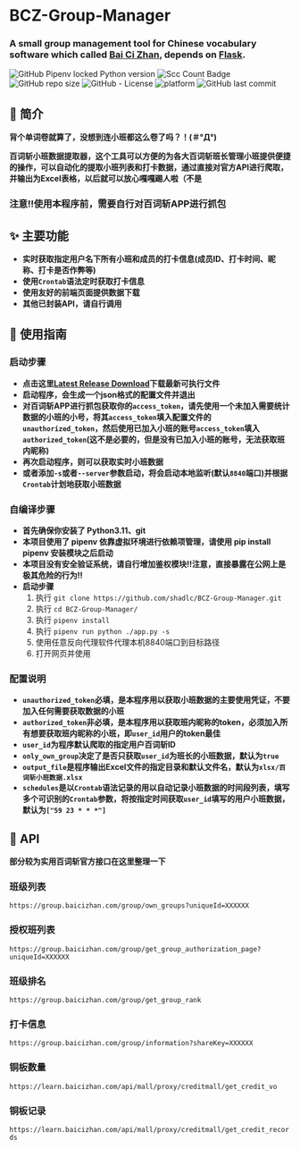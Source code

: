 # BCZ-Group-Manager

### A small group management tool for Chinese vocabulary software which  called [Bai Ci Zhan](https://www.baicizhan.com/), depends on [Flask](https://github.com/pallets/flask).

![GitHub Pipenv locked Python version](https://img.shields.io/github/pipenv/locked/python-version/shadlc/BCZ-Group-Manager)
![Scc Count Badge](https://sloc.xyz/github/shadlc/BCZ-Group-Manager)
![GitHub repo size](https://img.shields.io/github/repo-size/shadlc/BCZ-Group-Manager)
![GitHub - License](https://img.shields.io/github/license/shadlc/BCZ-Group-Manager)
![platform](https://img.shields.io/badge/platform-linux-blue)
![GitHub last commit](https://img.shields.io/github/last-commit/shadlc/BCZ-Group-Manager)

## 💬 简介
**背个单词卷就算了，没想到连小班都这么卷了吗？！(＃°Д°)**

**百词斩小班数据提取器，这个工具可以方便的为各大百词斩班长管理小班提供便捷的操作，可以自动化的提取小班列表和打卡数据，通过直接对官方API进行爬取，并输出为Excel表格，以后就可以放心嘎嘎踢人啦（不是**

### **注意‼️使用本程序前，需要自行对百词斩APP进行抓包**

## ✨ 主要功能

- **实时获取指定用户名下所有小班和成员的打卡信息(成员ID、打卡时间、昵称、打卡是否作弊等)**
- **使用`Crontab`语法定时获取打卡信息**
- **使用友好的前端页面提供数据下载**
- **其他已封装API，请自行调用**


## 📝 使用指南

### 启动步骤
- **点击这里[Latest Release Download](https://github.com/shadlc/BCZ-Group-Manager/releases/latest)下载最新可执行文件**
- **启动程序，会生成一个json格式的配置文件并退出**
- **对百词斩APP进行抓包获取你的`access_token`，请先使用一个未加入需要统计数据的小班的小号，将其`access_token`填入配置文件的`unauthorized_token`，然后使用已加入小班的账号`access_token`填入`authorized_token`(这不是必要的，但是没有已加入小班的账号，无法获取班内昵称)**
- **再次启动程序，则可以获取实时小班数据**
- **或者添加`-s`或者`--server`参数启动，将会启动本地监听(默认`8840`端口)并根据`Crontab`计划地获取小班数据**

### 自编译步骤
- **首先确保你安装了 Python3.11、git**
- **本项目使用了 pipenv 依靠虚拟环境进行依赖项管理，请使用 pip install pipenv 安装模块之后启动**
- **本项目没有安全验证系统，请自行增加鉴权模块‼️注意，直接暴露在公网上是极其危险的行为‼️**
- **启动步骤**
  1. 执行 `git clone https://github.com/shadlc/BCZ-Group-Manager.git`
  2. 执行 `cd BCZ-Group-Manager/`
  3. 执行 `pipenv install`
  4. 执行 `pipenv run python ./app.py -s`
  5. 使用任意反向代理软件代理本机8840端口到目标路径
  6. 打开网页并使用

### 配置说明
- **`unauthorized_token`必填，是本程序用以获取小班数据的主要使用凭证，不要加入任何需要获取数据的小班**
- **`authorized_token`非必填，是本程序用以获取班内昵称的token，必须加入所有想要获取班内昵称的小班，即`user_id`用户的token最佳**
- **`user_id`为程序默认爬取的指定用户百词斩ID**
- **`only_own_group`决定了是否只获取`user_id`为班长的小班数据，默认为`true`**
- **`output_file`是程序输出Excel文件的指定目录和默认文件名，默认为`xlsx/百词斩小班数据.xlsx`**
- **`schedules`是以`Crontab`语法记录的用以自动记录小班数据的时间段列表，填写多个可识别的`Crontab`参数，将按指定时间获取`user_id`填写的用户小班数据，默认为`["59 23 * * *"]`**


## 🔌 API

**部分较为实用百词斩官方接口在这里整理一下**

### 班级列表
`https://group.baicizhan.com/group/own_groups?uniqueId=XXXXXX`

### 授权班列表
`https://group.baicizhan.com/group/get_group_authorization_page?uniqueId=XXXXXX`

### 班级排名
`https://group.baicizhan.com/group/get_group_rank`

### 打卡信息
`https://group.baicizhan.com/group/information?shareKey=XXXXXX`

### 铜板数量
`https://learn.baicizhan.com/api/mall/proxy/creditmall/get_credit_vo`

### 铜板记录
`https://learn.baicizhan.com/api/mall/proxy/creditmall/get_credit_records`
